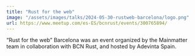 ```yaml
---
title: "Rust for the web"
image: "/assets/images/talks/2024-05-30-rustweb-barcelona/logo.png"
url: https://www.meetup.com/es-ES/bcnrust/events/300765894/
---
```


“Rust for the web” Barcelona was an event organized by the Mainmatter team in
collaboration with BCN Rust, and hosted by Adevinta Spain.

